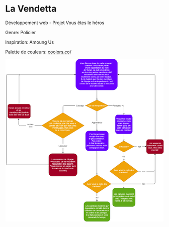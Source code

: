 # La Vendetta

Développement web - Projet Vous êtes le héros 

Genre: Policier 

Inspiration: Amoung Us

Palette de couleurs: [coolors.co/](https://coolors.co/palette/000814-001d3d-003566-ffc300-ffd60a)

![diagramme](/zhuravlev_viktor_PS1_582-324MO/assets/drawio/schema-2)

